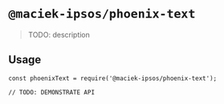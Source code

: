 # `@maciek-ipsos/phoenix-text`

> TODO: description

## Usage

```
const phoenixText = require('@maciek-ipsos/phoenix-text');

// TODO: DEMONSTRATE API
```
